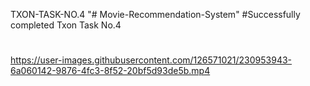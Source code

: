 TXON-TASK-NO.4 
"# Movie-Recommendation-System" 
#Successfully completed Txon Task No.4
#

https://user-images.githubusercontent.com/126571021/230953943-6a060142-9876-4fc3-8f52-20bf5d93de5b.mp4


